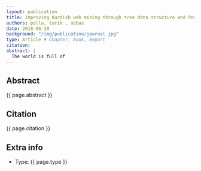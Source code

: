 ```yaml
---
layout: publication
title: Improving Kurdish web mining through tree data structure and Porter’s Stemmer algorithms
authors: polla, tarik , abbas
date: 2018-06-30
background: "/img/publication/journal.jpg"
type: Article # Chapter, Book, Report
citation:
abstract: |
  The world is full of
---
```


## Abstract

{{ page.abstract }}

## Citation

{{ page.citation }}

## Extra info

- Type: {{ page.type }}
